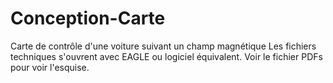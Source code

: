 # Conception-Carte
Carte de contrôle d'une voiture suivant un champ magnétique
Les fichiers techniques s'ouvrent avec EAGLE ou logiciel équivalent. 
Voir le fichier PDFs pour voir l'esquise. 

